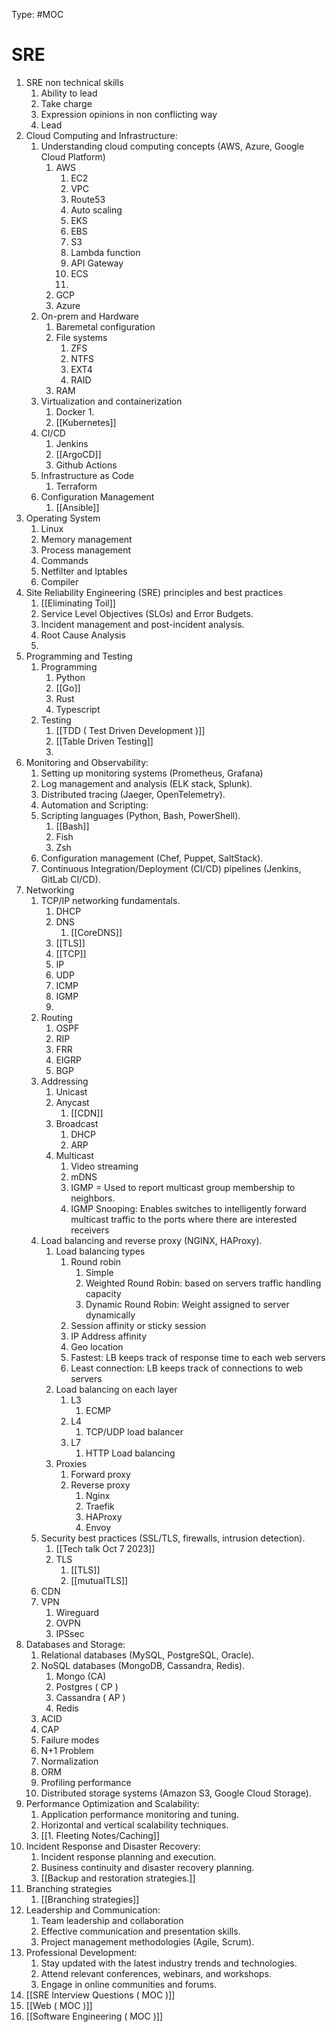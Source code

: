 Type: #MOC

# SRE

1. SRE non technical skills
	1. Ability to lead
	2. Take charge
	3. Expression opinions in non conflicting way
	4. Lead
2. Cloud Computing and Infrastructure:
	1. Understanding cloud computing concepts (AWS, Azure, Google Cloud Platform)
		1. AWS
			1. EC2
			2. VPC
			3. Route53
			4. Auto scaling
			5. EKS
			6. EBS
			7. S3
			8. Lambda function
			9. API Gateway
			10. ECS
			11. 
		2. GCP
		3. Azure
	2. On-prem and Hardware
		1. Baremetal configuration
		2. File systems
			1. ZFS
			2. NTFS
			3. EXT4
			4. RAID
		3. RAM
	3. Virtualization and containerization 
		1. Docker
			1. 
		2. [[Kubernetes]]
	4. CI/CD
		1. Jenkins
		2. [[ArgoCD]]
		3. Github Actions
	5. Infrastructure as Code
		1. Terraform
	6. Configuration Management 
		1. [[Ansible]]
3. Operating System
	1. Linux
	2. Memory management
	3. Process management
	4. Commands
	5. Netfilter and Iptables
	6. Compiler
4. Site Reliability Engineering (SRE) principles and best practices
	1. [[Eliminating Toil]]
	2. Service Level Objectives (SLOs) and Error Budgets.
	3. Incident management and post-incident analysis.
	4. Root Cause Analysis
	5. 
5. Programming and Testing
	1. Programming
		1. Python
		2. [[Go]]
		3. Rust
		4. Typescript
	2. Testing
		1. [[TDD ( Test Driven Development )]]
		2. [[Table Driven Testing]]
		3. 
6. Monitoring and Observability:
	1. Setting up monitoring systems (Prometheus, Grafana)
	2. Log management and analysis (ELK stack, Splunk).
	3. Distributed tracing (Jaeger, OpenTelemetry).
	4. Automation and Scripting:
	5. Scripting languages (Python, Bash, PowerShell).
		1. [[Bash]]
		2. Fish
		3. Zsh
	6. Configuration management (Chef, Puppet, SaltStack).
	7. Continuous Integration/Deployment (CI/CD) pipelines (Jenkins, GitLab CI/CD).
7. Networking 
	1. TCP/IP networking fundamentals.
		1. DHCP
		2. DNS
			1. [[CoreDNS]]
		3. [[TLS]]
		4. [[TCP]]
		5. IP
		6. UDP
		7. ICMP
		8. IGMP
		9. 
	2. Routing
		1. OSPF
		2. RIP
		3. FRR
		4. EIGRP
		5. BGP
	3. Addressing
		1. Unicast
		2. Anycast
			1. [[CDN]]
		3. Broadcast
			1. DHCP
			2. ARP
		4. Multicast
			1. Video streaming
			2. mDNS
			3. IGMP = Used to report multicast group membership to neighbors.
			4. IGMP Snooping: Enables switches to intelligently forward multicast traffic to the ports where there are interested receivers
	4. Load balancing and reverse proxy (NGINX, HAProxy).
		1. Load balancing types
			1. Round robin
				1. Simple
				2. Weighted Round Robin: based on servers traffic handling capacity
				3. Dynamic Round Robin: Weight assigned to server dynamically
			2. Session affinity or sticky session
			4. IP Address affinity
			5. Geo location
			6. Fastest: LB keeps track of response time to each web servers
			7. Least connection: LB keeps track of connections to web servers
		2. Load balancing on each layer
			1. L3
				1. ECMP
			2. L4
				1. TCP/UDP load balancer
			3. L7
				1. HTTP Load balancing
		3. Proxies
			1. Forward proxy
			2. Reverse proxy
				1. Nginx
				2. Traefik
				3. HAProxy
				4. Envoy
	5. Security best practices (SSL/TLS, firewalls, intrusion detection).
		1. [[Tech talk Oct 7 2023]]
		2. TLS
			1. [[TLS]]
			2. [[mutualTLS]]
	6. CDN
	7. VPN
		1. Wireguard
		2. OVPN
		3. IPSsec
8. Databases and Storage:
	1. Relational databases (MySQL, PostgreSQL, Oracle).
	2. NoSQL databases (MongoDB, Cassandra, Redis).
		1. Mongo (CA)
		2. Postgres ( CP )
		3. Cassandra ( AP )
		4. Redis
	3. ACID
	4. CAP
	5. Failure modes
	6. N+1 Problem
	7. Normalization
	8. ORM
	9. Profiling performance
	10. Distributed storage systems (Amazon S3, Google Cloud Storage).
9. Performance Optimization and Scalability:
	1. Application performance monitoring and tuning.
	2. Horizontal and vertical scalability techniques.
	3. [[1. Fleeting Notes/Caching]]
10. Incident Response and Disaster Recovery:
	1. Incident response planning and execution.
	2. Business continuity and disaster recovery planning.
	3. [[Backup and restoration strategies.]]
11. Branching strategies
	1. [[Branching strategies]]
12. Leadership and Communication:
	1. Team leadership and collaboration
	2. Effective communication and presentation skills.
	3. Project management methodologies (Agile, Scrum).
13. Professional Development:
	1. Stay updated with the latest industry trends and technologies.
	2. Attend relevant conferences, webinars, and workshops.
	3. Engage in online communities and forums.
14. [[SRE Interview Questions ( MOC )]]
15. [[Web ( MOC )]]
16. [[Software Engineering ( MOC )]]




